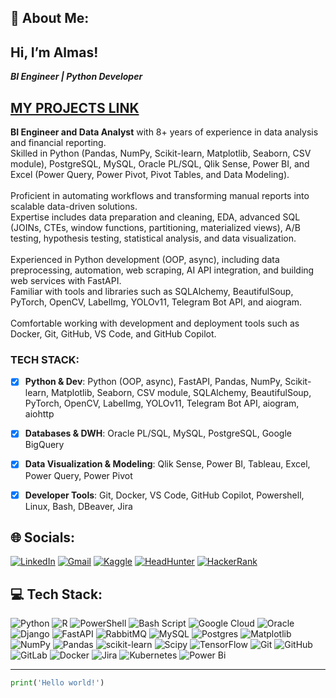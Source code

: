 ## 💫 About Me:

## Hi, I’m Almas!

***BI Engineer | Python Developer***<br/>

## [MY PROJECTS LINK](https://github.com/Almas1989/Projects)


**BI Engineer and Data Analyst** with 8+ years of experience in data analysis and financial reporting.  
Skilled in Python (Pandas, NumPy, Scikit-learn, Matplotlib, Seaborn, CSV module), PostgreSQL, MySQL, Oracle PL/SQL, Qlik Sense, Power BI, and Excel (Power Query, Power Pivot, Pivot Tables, and Data Modeling).<br/>  
Proficient in automating workflows and transforming manual reports into scalable data-driven solutions.  
Expertise includes data preparation and cleaning, EDA, advanced SQL (JOINs, CTEs, window functions, partitioning, materialized views), A/B testing, hypothesis testing, statistical analysis, and data visualization.<br/>  
Experienced in Python development (OOP, async), including data preprocessing, automation, web scraping, AI API integration, and building web services with FastAPI.  
Familiar with tools and libraries such as SQLAlchemy, BeautifulSoup, PyTorch, OpenCV, LabelImg, YOLOv11, Telegram Bot API, and aiogram.<br/>  
Comfortable working with development and deployment tools such as Docker, Git, GitHub, VS Code, and GitHub Copilot.


### TECH STACK:<br/>
- [x] **Python & Dev**: Python (OOP, async), FastAPI, Pandas, NumPy, Scikit-learn, Matplotlib, Seaborn, CSV module, SQLAlchemy, BeautifulSoup, PyTorch, OpenCV, LabelImg, YOLOv11, Telegram Bot API, aiogram, aiohttp<br/>
- [x] **Databases & DWH**: Oracle PL/SQL, MySQL, PostgreSQL, Google BigQuery<br/>
- [x] **Data Visualization & Modeling**: Qlik Sense, Power BI, Tableau, Excel, Power Query, Power Pivot<br/>
- [x] **Developer Tools**: Git, Docker, VS Code, GitHub Copilot, Powershell, Linux, Bash, DBeaver, Jira<br/>



## 🌐 Socials:
[![LinkedIn](https://img.shields.io/badge/LinkedIn-%230077B5.svg?style=for-the-badge&logo=linkedin&logoColor=white)](https://linkedin.com/in/almas89/)
[![Gmail](https://img.shields.io/badge/Gmail-D14836?style=for-the-badge&logo=gmail&logoColor=white)](mailto:maksutbekovalmas@gmail.com)
[![Kaggle](https://img.shields.io/badge/Kaggle-20BEFF?style=for-the-badge&logo=kaggle&logoColor=white)](https://www.kaggle.com/almasscorp)
[![HeadHunter](https://img.shields.io/badge/HeadHunter-990000?style=for-the-badge&logo=data:image/svg+xml;base64,PHN2ZyBmaWxsPSJ3aGl0ZSIgdmlld0JveD0iMCAwIDI0IDI0IiB4bWxucz0iaHR0cDovL3d3dy53My5vcmcvMjAwMC9zdmciPjxjaXJjbGUgY3g9IjEyIiBjeT0iMTIiIHI9IjEyIiBmaWxsPSIjOTkwMDAwIi8+PHRleHQgeD0iMTIiIHk9IjE2IiBmb250LXNpemU9IjEwIiB0ZXh0LWFuY2hvcj0ibWlkZGxlIiBmaWxsPSJ3aGl0ZSIgaG9yaXotYmFzZWxpbmU9ImNlbnRyYWwiPkhoPC90ZXh0Pjwvc3ZnPg==)](https://hh.kz/resume/1de080bbff0c5527880039ed1f6d3864396257)
[![HackerRank](https://img.shields.io/badge/HackerRank-2EC866?style=for-the-badge&logo=HackerRank&logoColor=white)](https://www.hackerrank.com/profile/maksutbekovalmas)



## 💻 Tech Stack:
![Python](https://img.shields.io/badge/python-3670A0?style=for-the-badge&logo=python&logoColor=ffdd54) ![R](https://img.shields.io/badge/r-%23276DC3.svg?style=for-the-badge&logo=r&logoColor=white) ![PowerShell](https://img.shields.io/badge/PowerShell-%235391FE.svg?style=for-the-badge&logo=powershell&logoColor=white) ![Bash Script](https://img.shields.io/badge/bash_script-%23121011.svg?style=for-the-badge&logo=gnu-bash&logoColor=white) ![Google Cloud](https://img.shields.io/badge/GoogleCloud-%234285F4.svg?style=for-the-badge&logo=google-cloud&logoColor=white) ![Oracle](https://img.shields.io/badge/Oracle-F80000?style=for-the-badge&logo=oracle&logoColor=white) ![Django](https://img.shields.io/badge/django-%23092E20.svg?style=for-the-badge&logo=django&logoColor=white) ![FastAPI](https://img.shields.io/badge/FastAPI-005571?style=for-the-badge&logo=fastapi) ![RabbitMQ](https://img.shields.io/badge/rabbitmq-FF6600?style=for-the-badge&logo=rabbitmq&logoColor=white) ![MySQL](https://img.shields.io/badge/mysql-4479A1.svg?style=for-the-badge&logo=mysql&logoColor=white) ![Postgres](https://img.shields.io/badge/postgres-%23316192.svg?style=for-the-badge&logo=postgresql&logoColor=white) ![Matplotlib](https://img.shields.io/badge/Matplotlib-%23ffffff.svg?style=for-the-badge&logo=Matplotlib&logoColor=black) ![NumPy](https://img.shields.io/badge/numpy-%23013243.svg?style=for-the-badge&logo=numpy&logoColor=white) ![Pandas](https://img.shields.io/badge/pandas-%23150458.svg?style=for-the-badge&logo=pandas&logoColor=white) ![scikit-learn](https://img.shields.io/badge/scikit--learn-%23F7931E.svg?style=for-the-badge&logo=scikit-learn&logoColor=white) ![Scipy](https://img.shields.io/badge/SciPy-%230C55A5.svg?style=for-the-badge&logo=scipy&logoColor=%white) ![TensorFlow](https://img.shields.io/badge/TensorFlow-%23FF6F00.svg?style=for-the-badge&logo=TensorFlow&logoColor=white) ![Git](https://img.shields.io/badge/git-%23F05033.svg?style=for-the-badge&logo=git&logoColor=white) ![GitHub](https://img.shields.io/badge/github-%23121011.svg?style=for-the-badge&logo=github&logoColor=white) ![GitLab](https://img.shields.io/badge/gitlab-%23181717.svg?style=for-the-badge&logo=gitlab&logoColor=white) ![Docker](https://img.shields.io/badge/docker-%230db7ed.svg?style=for-the-badge&logo=docker&logoColor=white) ![Jira](https://img.shields.io/badge/jira-%230A0FFF.svg?style=for-the-badge&logo=jira&logoColor=white) ![Kubernetes](https://img.shields.io/badge/kubernetes-%23326ce5.svg?style=for-the-badge&logo=kubernetes&logoColor=white) ![Power Bi](https://img.shields.io/badge/power_bi-F2C811?style=for-the-badge&logo=powerbi&logoColor=black)


___

<!---
Almas1989/Almas1989 is a ✨ special ✨ repository because its `README.md` (this file) appears on your GitHub profile.
You can click the Preview link to take a look at your changes.
--->

```python
print('Hello world!')
```
